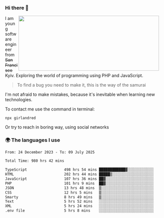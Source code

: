 ### Hi there 👋  

<img align='right' src="https://github-readme-stats.vercel.app/api?username=girlandred&count_private=true&show_icons=true&include_all_commits=true&hide_rank=true&hide_title=true&theme=buefy&card_width=300" width=460 height=180>


I am young software engineer from ~~San Francisco~~ Kyiv. Exploring the world of programming using PHP and JavaScript.


> To find a bug you need to make it, this is the way of the samurai



I'm not afraid to make mistakes, because it's inevitable when learning new technologies.

To contact me use the command in terminal:

```
npx girlandred
```

Or try to reach in boring way, using social networks


### 🌍 The languages I use

<!--START_SECTION:waka-->

```txt
From: 24 December 2023 - To: 09 July 2025

Total Time: 980 hrs 42 mins

TypeScript                 498 hrs 54 mins ████████████▓░░░░░░░░░░░░   50.86 %
HTML                       202 hrs 44 mins █████▒░░░░░░░░░░░░░░░░░░░   20.67 %
JavaScript                 107 hrs 36 mins ██▓░░░░░░░░░░░░░░░░░░░░░░   10.97 %
PHP                        101 hrs 9 mins  ██▓░░░░░░░░░░░░░░░░░░░░░░   10.31 %
JSON                       13 hrs 48 mins  ▒░░░░░░░░░░░░░░░░░░░░░░░░   01.41 %
CSS                        12 hrs 5 mins   ▒░░░░░░░░░░░░░░░░░░░░░░░░   01.23 %
Smarty                     8 hrs 49 mins   ▒░░░░░░░░░░░░░░░░░░░░░░░░   00.90 %
Text                       5 hrs 52 mins   ░░░░░░░░░░░░░░░░░░░░░░░░░   00.60 %
XML                        5 hrs 24 mins   ░░░░░░░░░░░░░░░░░░░░░░░░░   00.55 %
.env file                  5 hrs 8 mins    ░░░░░░░░░░░░░░░░░░░░░░░░░   00.52 %
```

<!--END_SECTION:waka-->
